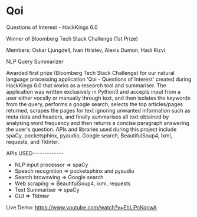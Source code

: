 # Qoi
Questions of Interest - HackKings 6.0

Winner of Bloomberg Tech Stack Challenge (1st Prize)

Members: Oskar Ljungdell, Ivan Hristev, Alexis Dumon, Hadi Rizvi

NLP Query Summarizer 

Awarded first prize (Bloomberg Tech Stack Challenge) for our natural language processing application 'Qoi - Questions of Interest' created during HackKings 6.0 that works as a research tool and summariser. The application was written exclusively in Python3 and accepts input from a user either vocally or manually through text, and then isolates the keywords from the query, performs a google search, selects the top articles/pages returned, scrapes the pages for text ignoring unwanted information such as meta data and headers, and finally summarises all text obtained by analysing word frequency and then returns a concise paragraph answering the user's question. APIs and libraries used during this project include spaCy, pocketsphinx, pyaudio, Google search, BeautifulSoup4, lxml, requests, and TkInter. 


APIs USED-------------
- NLP input processor => spaCy
- Speech recognition => pocketsphinx and pyaudio
- Search browswing => Google search
- Web scraping => BeautifulSoup4, lxml, requests
- Text Summariser => spaCy
- GUI => TkInter

Live Demo: https://www.youtube.com/watch?v=EhLiPcKqcwA
